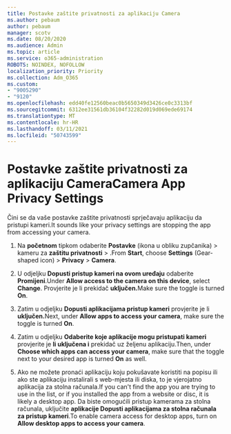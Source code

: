 ```yaml
---
title: Postavke zaštite privatnosti za aplikaciju Camera
ms.author: pebaum
author: pebaum
manager: scotv
ms.date: 08/20/2020
ms.audience: Admin
ms.topic: article
ms.service: o365-administration
ROBOTS: NOINDEX, NOFOLLOW
localization_priority: Priority
ms.collection: Adm_O365
ms.custom:
- "9005290"
- "9120"
ms.openlocfilehash: edd40fe12560beac0b5650349d3426ce0c3313bf
ms.sourcegitcommit: 6312ee31561db36104f32282d019d069ede69174
ms.translationtype: MT
ms.contentlocale: hr-HR
ms.lasthandoff: 03/11/2021
ms.locfileid: "50743599"
---
```

# <a name="camera-app-privacy-settings"></a><span data-ttu-id="3e28e-102">Postavke zaštite privatnosti za aplikaciju Camera</span><span class="sxs-lookup"><span data-stu-id="3e28e-102">Camera App Privacy Settings</span></span>

<span data-ttu-id="3e28e-103">Čini se da vaše postavke zaštite privatnosti sprječavaju aplikaciju da pristupi kameri.</span><span class="sxs-lookup"><span data-stu-id="3e28e-103">It sounds like your privacy settings are stopping the app from accessing your camera.</span></span>

1.  <span data-ttu-id="3e28e-104">Na **početnom** tipkom odaberite **Postavke** (ikona u obliku zupčanika) > kameru za **zaštitu privatnosti**  >  .</span><span class="sxs-lookup"><span data-stu-id="3e28e-104">From **Start**, choose **Settings** (Gear-shaped icon) > **Privacy** > **Camera**.</span></span>

2.  <span data-ttu-id="3e28e-105">U odjeljku **Dopusti pristup kameri na ovom uređaju** odaberite **Promijeni**.</span><span class="sxs-lookup"><span data-stu-id="3e28e-105">Under **Allow access to the camera on this device**, select **Change**.</span></span> <span data-ttu-id="3e28e-106">Provjerite je li prekidač **uključen.**</span><span class="sxs-lookup"><span data-stu-id="3e28e-106">Make sure the toggle is turned **On**.</span></span>

3.  <span data-ttu-id="3e28e-107">Zatim u odjeljku **Dopusti aplikacijama pristup kameri** provjerite je li **uključen.**</span><span class="sxs-lookup"><span data-stu-id="3e28e-107">Next, under **Allow apps to access your camera**, make sure the toggle is turned **On**.</span></span>

4.  <span data-ttu-id="3e28e-108">Zatim u odjeljku **Odaberite koje aplikacije mogu pristupati kameri** provjerite je **li uključena i** prekidač uz željenu aplikaciju.</span><span class="sxs-lookup"><span data-stu-id="3e28e-108">Then, under **Choose which apps can access your camera**, make sure that the toggle next to your desired app is turned **On** as well.</span></span>

5.  <span data-ttu-id="3e28e-109">Ako ne možete pronaći aplikaciju koju pokušavate koristiti na popisu ili ako ste aplikaciju instalirali s web-mjesta ili diska, to je vjerojatno aplikacija za stolna računala.</span><span class="sxs-lookup"><span data-stu-id="3e28e-109">If you can't find the app you are trying to use in the list, or if you installed the app from a website or disc, it is likely a desktop app.</span></span> <span data-ttu-id="3e28e-110">Da biste omogućili pristup kamerama za stolna računala, uključite **aplikacije Dopusti aplikacijama za stolna računala za pristup kameri**.</span><span class="sxs-lookup"><span data-stu-id="3e28e-110">To enable camera access for desktop apps, turn on **Allow desktop apps to access your camera**.</span></span>